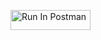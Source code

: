 [<img src="https://run.pstmn.io/button.svg" alt="Run In Postman" style="width: 128px; height: 32px;">](https://crimson-space-77381.postman.co/collection/28907911-3618c187-1f65-45be-a245-d9c642dfa231?source=rip_markdown&active-environment=28907911-6e43b18e-a213-409e-a018-6dc39011ee57)